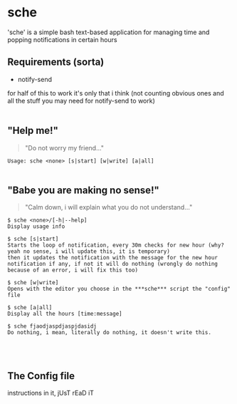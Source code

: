 # sche
'sche' is a simple bash text-based application for managing time and popping 
notifications in certain hours

## Requirements (sorta)
- notify-send

for half of this to work it's only that i think 
(not counting obvious ones and all the stuff you may need for notify-send to work)
<br/><br/>
## "Help me!"
> "Do not worry my friend..."

```Usage: sche <none> [s|start] [w|write] [a|all]```
<br/><br/>
## "Babe you are making no sense!"
> "Calm down, i will explain what you do not understand..."

```
$ sche <none>/[-h|--help]
Display usage info
```

```
$ sche [s|start]
Starts the loop of notification, every 30m checks for new hour (why? yeah no sense, i will update this, it is temporary)
then it updates the notification with the message for the new hour notification if any, if not it will do nothing (wrongly do nothing because of an error, i will fix this too)
```

```
$ sche [w|write]
Opens with the editor you choose in the ***sche*** script the "config" file
```

```
$ sche [a|all]
Display all the hours [time:message] 
```

```
$ sche fjaodjaspdjaspjdasidj
Do nothing, i mean, literally do nothing, it doesn't write this.
```
<br/><br/>
## The Config file
instructions in it, jUsT rEaD iT

